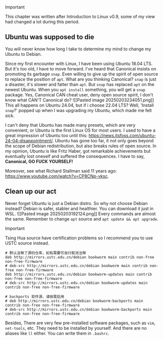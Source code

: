 >[!IMPORTANT]
>This chapter was written after Introduction to Linux v0.9, some of my view had changed a lot during this period.
## Ubuntu was supposed to die
You will never know how long I take to determine my mind to change my Ubuntu to Debian.

Since my first encounter with Linux, I have been using Ubuntu 18.04 LTS. But it's too old, I have to move forward. I've heard that Canonical insists on promoting its garbage `snap`. Even willing to give up the spirit of open source to replace the position of `apt`. What are you thinking Canonical? `snap` is just a disaster, it's slower and fatter than `apt`. But `snap` has replaced `apt` on the newest Ubuntu. When you `apt install`  something, you will get a `snap` package. Yes, Canonical CAN cheat user, deny open source spirit, I don't know what CAN'T Canonical do?
![[Pasted image 20250203234051.png]]
This all happens on Ubuntu 24.04, but if i choose 22.04 LTS? Well, 'Install `snap`?' popped up when I was upgrading my Ubuntu, which made me felt sick.

I can't deny that Ubuntu has made many presets, which are very convenient, or Ubuntu is the first Linux OS for most users. I used to have a great impression of Ubuntu too until this: https://news.itsfoss.com/ubuntu-24-04-disappointment/. Ubuntu has gone too far, it not only goes beyond the scope of Debian redistribution, but also breaks rules of open source. In my opinion, Ubuntu is like Fritz Haber, got remarkable achievements but eventually lost oneself and suffered the consequences. I have to say, **Canonical, GO FUCK YOURSELF!**

Moreover, see what Richard Stallman said 11 years ago: https://www.youtube.com/watch?v=CP8CNp-vksc.

## Clean up our act
Never forget Ubuntu is just a Debian distro. So why not choose Debian instead? Debian is safer, stabler and healthier. You can download it just in WSL.
![[Pasted image 20250203192124.png]]
Every commands are almost the same. Remember to change `apt` source and `apt update && apt upgrade`.
>[!IMPORTANT]
>Tsing Hua source have certification problems so I recommend you to use USTC source instead.
>
>```
> # 默认注释了源码仓库，如有需要可自行取消注释
>deb http://mirrors.ustc.edu.cn/debian bookworm main contrib non-free non-free-firmware
># deb-src http://mirrors.ustc.edu.cn/debian bookworm main contrib non-free non-free-firmware
>deb http://mirrors.ustc.edu.cn/debian bookworm-updates main contrib non-free non-free-firmware
># deb-src http://mirrors.ustc.edu.cn/debian bookworm-updates main contrib non-free non-free-firmware
>
># backports 软件源，请按需启用
># deb http://mirrors.ustc.edu.cn/debian bookworm-backports main contrib non-free non-free-firmware
># deb-src http://mirrors.ustc.edu.cn/debian bookworm-backports main contrib non-free non-free-firmware
>```

Besides, There are very few pre-installed software packages, such as `vim`, `net-tools`, etc. They need to be installed by yourself. And there are no aliases like `ll` either. You can write them in `.bashrc`.